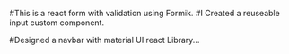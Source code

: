 #This is a react form with validation using Formik.
#I Created a reuseable input custom component.

#Designed a navbar with material UI react Library...
